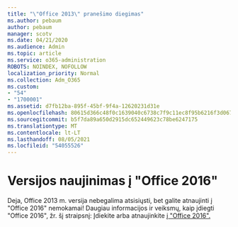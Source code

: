 ```yaml
---
title: "\"Office 2013\" pranešimo diegimas"
ms.author: pebaum
author: pebaum
manager: scotv
ms.date: 04/21/2020
ms.audience: Admin
ms.topic: article
ms.service: o365-administration
ROBOTS: NOINDEX, NOFOLLOW
localization_priority: Normal
ms.collection: Adm_O365
ms.custom:
- "54"
- "1700001"
ms.assetid: d7fb12ba-895f-45bf-9f4a-12620231d31e
ms.openlocfilehash: 80615d366c48f0c1639040c6738c7f9c11ec8f95b6216f3d0671a0d58b8df767
ms.sourcegitcommit: b5f7da89a650d2915dc652449623c78be6247175
ms.translationtype: MT
ms.contentlocale: lt-LT
ms.lasthandoff: 08/05/2021
ms.locfileid: "54055526"
---
```

# <a name="upgrade-to-office-2016"></a>Versijos naujinimas į "Office 2016"

Deja, Office 2013 m. versija nebegalima atsisiųsti, bet galite atnaujinti į "Office 2016" nemokamai! Daugiau informacijos ir veiksmų, kaip įdiegti "Office 2016", žr. šį straipsnį: Įdiekite arba atnaujinkite [į "Office 2016".](https://support.office.com/article/Office-2013-is-no-longer-available-for-installation-with-an-Office-365-subscription-de68fd95-553a-4c38-b1b5-e4205b96fc75.aspx)
  